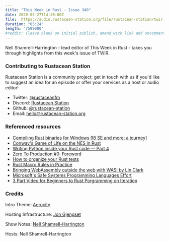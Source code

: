 ```yaml
---
title: "This Week in Rust - Issue 340"
date: 2020-05-27T14:30:00Z
file:  https://audio.rustacean-station.org/file/rustacean-station/twir-2020-05-26.mp3
duration: "05:24"
length: "7599000"
#reddit: (leave blank on initial publish, amend with link and uncomment this line after Reddit thread has been posted)
---
```


Nell Shamrell-Harrington - lead editor of This Week in Rust - takes you through highlights from this week's issue of TWiR.

<!--
The episode introduction goes here.
The first paragraph should ideally be short, and is used in various
places as a "short description" for the episode. Any subsequent
paragraphs show up as "expanded description".
-->

### Contributing to Rustacean Station

<!-- You can probably leave this as-is -->

Rustacean Station is a community project; get in touch with us if you'd like to suggest an idea for an episode or offer your services as a host or audio editor!

 - Twitter: [@rustaceanfm](https://twitter.com/rustaceanfm)
 - Discord: [Rustacean Station](https://discord.gg/cHc3Gyc)
 - Github: [@rustacean-station](https://github.com/rustacean-station/)
 - Email: [hello@rustacean-station.org](mailto:hello@rustacean-station.org)

### Referenced resources

- [Compiling Rust binaries for Windows 98 SE and more: a journey](https://seri.tools/blog/compiling-rust-for-legacy-windows/)]
- [Conway's Game of Life on the NES in Rust](https://gridbugs.org/conways-game-of-life-on-the-nes-in-rust/)
- [Writing Python inside your Rust code — Part 4](https://blog.m-ou.se/writing-python-inside-rust-4/)
- [Zero To Production #0: Foreword](https://www.lpalmieri.com/posts/2020-05-24-zero-to-production-0-foreword/)
- [How to organize your Rust tests](https://blog.logrocket.com/how-to-organize-your-rust-tests/)
- [Rust Macro Rules in Practice](https://dev.to/sassman/rust-macro-rules-in-practice-40ne)
- [Bringing WebAssembly outside the web with WASI by Lin Clark](https://www.youtube.com/watch?v=fh9WXPu0hw8)
- [Microsoft's Safe Systems Programming Languages Effort](https://mybuild.microsoft.com/sessions/61de34c5-b111-4ece-928f-541854875862?source=sessions)
- [3 Part Video for Beginners to Rust Porgramming on Iteration](https://tim.mcnamara.nz/post/618982870485172224/rust-iteration)

### Credits

Intro Theme: [Aerocity](https://twitter.com/AerocityMusic)

Hosting Infrastructure: [Jon Gjengset](https://twitter.com/jonhoo/)

Show Notes: [Nell Shamrell-Harrington](https://twitter.com/nellshamrell)

Hosts: Nell Shamrell-Harrington